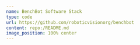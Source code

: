 ```yaml
---
name: BenchBot Software Stack
type: code
url: https://github.com/roboticvisionorg/benchbot
content: repo:/README.md
image_position: 100% center
---
```

